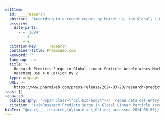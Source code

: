 ```yaml
---
cslItem:
  id: ____research
  abstract: "According to a recent report by Market.us, the Global\_Linear Particle Accelerators Market size is expected to be worth around USD 4.8 Billion by 2033 from USD 2.7 Billion in 2023, growing at a CAGR of 5.7% during the forecast period from 2024 to 2033.An Increase in Demand and Opportunities for th..."
  accessed:
    date-parts:
      - - '2024'
        - 6
        - 6
  citation-key: ____research
  container-title: PharmiWeb.com
  keyword: ''
  language: en
  title: >-
    Research Predicts Surge in Global Linear Particle Accelerators Market,
    Reaching USD 4.8 Billion by 2
  type: webpage
  URL: >-
    https://www.pharmiweb.com/press-release/2024-03-20/research-predicts-surge-in-global-linear-particle-accelerators-market-reaching-usd-48-billion-by-2
tags: []
rendered:
  bibliography: "<span class=\"csl-bib-body\">\n  <span data-csl-entry-id=\"____research\" class=\"csl-entry\"><span class='title'><b><i>Research Predicts Surge in Global Linear Particle Accelerators Market, Reaching USD 4.8 Billion by 2</i></b></span>. <span class='date-bib'>(o.\_J.)</span>. PharmiWeb.Com. <span class='URL'>Abgerufen 6. Juni 2024, von <a href='https://www.pharmiweb.com/press-release/2024-03-20/research-predicts-surge-in-global-linear-particle-accelerators-market-reaching-usd-48-billion-by-2'>LINK</a></span></span>\n</span>"
  citation: "(<i>Research Predicts Surge in Global Linear Particle Accelerators Market, Reaching USD 4.8 Billion by 2</i>, o.\_J.)"
bibTex: "@misc{____research,\n\tnote = {[Online; accessed 2024-06-06]},\n\ttitle = {Research {Predicts} {Surge} in {Global} {Linear} {Particle} {Accelerators} {Market}, {Reaching} {USD} 4.8 {Billion} by 2},\n\turl = {https://www.pharmiweb.com/press-release/2024-03-20/research-predicts-surge-in-global-linear-particle-accelerators-market-reaching-usd-48-billion-by-2},\n\thowpublished = {https://www.pharmiweb.com/press-release/2024-03-20/research-predicts-surge-in-global-linear-particle-accelerators-market-reaching-usd-48-billion-by-2},\n}\n\n"
---
```

